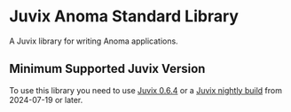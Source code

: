 # Juvix Anoma Standard Library

A Juvix library for writing Anoma applications.

## Minimum Supported Juvix Version

To use this library you need to use [Juvix 0.6.4](https://github.com/anoma/juvix/releases/tag/v0.6.4) or a [Juvix nightly build](https://github.com/anoma/juvix-nightly-builds/releases/latest) from 2024-07-19 or later.
